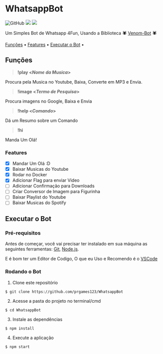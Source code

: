 # WhatsappBot
![GitHub](https://img.shields.io/github/license/prgames123/WhatsappBot)
![](https://img.shields.io/github/last-commit/prgames123/WhatsappBot)
![](https://img.shields.io/github/languages/top/prgames123/WhatsappBot)

Um Simples Bot de Whatsapp 4Fun, Usando a Biblioteca 🕷 [Venom-Bot](https://github.com/orkestral/venom/) 🕷

<p align="left">
 <a href="#Funções">Funções</a> •
 <a href="#Features">Features</a> •
 <a href="#executar-o-bot">Executar o Bot</a> •
</p>

## Funções

> **!play <_Nome da Musica_>**

Procura pela Musica no Youtube, Baixa, Converte em MP3 e Envia.

> **!image <_Termo de Pesquisa_>**

Procura imagens no Google, Baixa e Envia

> **!help <_Comando_>**

Dá um Resumo sobre um Comando

> **!hi**

Manda Um Olá!

### Features

- [x] Mandar Um Olá :D
- [x] Baixar Musicas do Youtube
- [x] Rodar no Docker
- [x] Adicionar Flag para enviar Video
- [ ] Adicionar Confirmação para Downloads
- [ ] Criar Conversor de Imagem para Figurinha
- [ ] Baixar Playlist do Youtube
- [ ] Baixar Musicas do Spotify

## Executar o Bot

### Pré-requisitos

Antes de começar, você vai precisar ter instalado em sua máquina as seguintes ferramentas:
[Git](https://git-scm.com), [Node.js](https://nodejs.org/en/).

E é bom ter um Editor de Codigo, O que eu Uso e Recomendo é o [VSCode](https://code.visualstudio.com/)

### Rodando o Bot

1. Clone este repositório
```
$ git clone https://github.com/prgames123/WhatsappBot
```

2. Acesse a pasta do projeto no terminal/cmd
```
$ cd WhatsappBot
```

3. Instale as dependências
```
$ npm install
```

4. Execute a aplicação
```
$ npm start
```

